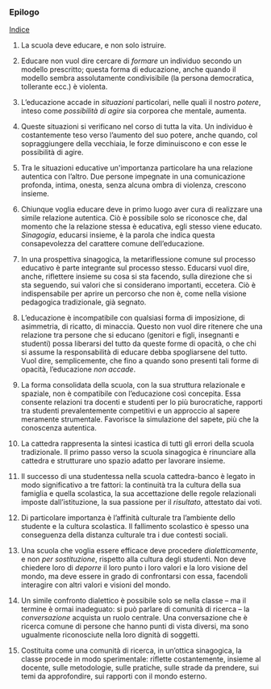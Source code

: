 ### Epilogo

[Indice](README.md)

1. La scuola deve educare, e non solo istruire. 

2. Educare non vuol dire cercare di _formare_ un individuo secondo un modello prescritto; questa forma di educazione, anche quando il modello sembra assolutamente condivisibile (la persona democratica, tollerante ecc.) è violenta.

3. L’educazione accade in _situazioni_ particolari, nelle quali il nostro _potere_, inteso come _possibilità di agire_ sia corporea che mentale, aumenta.

4. Queste situazioni si verificano nel corso di tutta la vita. Un individuo è costantemente teso verso l’aumento del suo potere, anche quando, col sopraggiungere della vecchiaia, le forze diminuiscono e con esse le possibilità di agire.

5. Tra le situazioni educative un'importanza particolare ha una relazione autentica con l’altro. Due persone impegnate in una comunicazione profonda, intima, onesta, senza alcuna ombra di violenza, crescono insieme.

6. Chiunque voglia educare deve in primo luogo aver cura di realizzare una simile relazione autentica. Ciò è possibile solo se riconosce che, dal momento che la relazione stessa è educativa, egli stesso viene educato. _Sinagogia_, educarsi insieme, è la parola che indica questa consapevolezza del carattere comune dell’educazione.

7. In una prospettiva sinagogica, la metariflessione comune sul processo educativo è parte integrante sul processo stesso. Educarsi vuol dire, anche, riflettere insieme su cosa si sta facendo, sulla direzione che si sta seguendo, sui valori che si considerano importanti, eccetera. Ciò è indispensabile per aprire un percorso che non è, come nella visione pedagogica tradizionale, già segnato.

8. L’educazione è incompatibile con qualsiasi forma di imposizione, di asimmetria, di ricatto, di minaccia. Questo non vuol dire ritenere che una relazione tra persone che si educano (genitori e figli, insegnanti e studenti) possa liberarsi del tutto da queste forme di opacità, o che chi si assume la responsabilità di educare debba spogliarsene del tutto. Vuol dire, semplicemente, che fino a quando sono presenti tali forme di opacità, l’educazione _non accade_. 

9. La forma consolidata della scuola, con la sua struttura relazionale e spaziale, non è compatibile con l’educazione così concepita. Essa consente relazioni tra docenti e studenti per lo più burocratiche, rapporti tra studenti prevalentemente competitivi e un approccio al sapere meramente strumentale. Favorisce la simulazione del sapete, più che la conoscenza autentica.

10. La cattedra rappresenta la sintesi icastica di tutti gli errori della scuola tradizionale. Il primo passo verso la scuola sinagogica è rinunciare alla cattedra e strutturare uno spazio adatto per lavorare insieme.
 
11. Il successo di una studentessa nella scuola cattedra-banco è legato in modo significativo a tre fattori: la continuità tra la cultura della sua famiglia e quella scolastica, la sua accettazione delle regole relazionali imposte dall’istituzione, la sua passione per il _risultato_, attestato dai voti.

12. Di particolare importanza è l’affinità culturale tra l’ambiente dello studente e la cultura scolastica. Il fallimento scolastico è spesso una conseguenza della distanza culturale tra i due contesti sociali.

13. Una scuola che voglia essere efficace deve procedere _dialetticamente_, e non  _per sostituzione_, rispetto alla cultura degli studenti. Non deve chiedere loro di _deporre_ il loro punto i loro valori e la loro visione del mondo, ma deve essere in grado di confrontarsi con essa, facendoli interagire con altri valori e visioni del mondo.

14. Un simile confronto dialettico è possibile solo se nella classe – ma il termine è ormai inadeguato: si può parlare di comunità di ricerca – la _conversazione_ acquista un ruolo centrale. Una conversazione che è ricerca comune di persone che hanno punti di vista diversi, ma sono ugualmente riconosciute nella loro dignità di soggetti.

15. Costituita come una comunità di ricerca, in un’ottica sinagogica, la classe procede in modo sperimentale: riflette costantemente, insieme al docente, sulle metodologie, sulle pratiche, sulle strade da prendere, sui temi da approfondire, sui rapporti con il mondo esterno.
